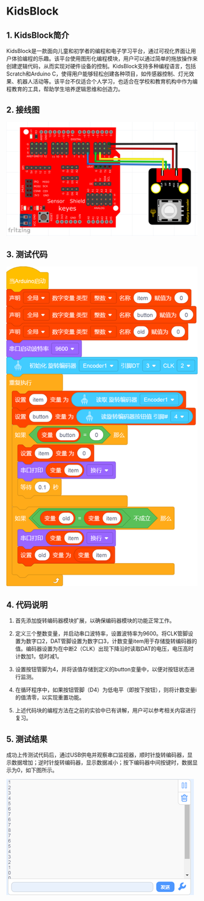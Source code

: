 # KidsBlock


## 1. KidsBlock简介  

KidsBlock是一款面向儿童和初学者的编程和电子学习平台，通过可视化界面让用户体验编程的乐趣。该平台使用图形化编程模块，用户可以通过简单的拖放操作来创建逻辑代码，从而实现对硬件设备的控制。KidsBlock支持多种编程语言，包括Scratch和Arduino C，使得用户能够轻松创建各种项目，如传感器控制、灯光效果、机器人活动等。该平台不仅适合个人学习，也适合在学校和教育机构中作为编程教育的工具，帮助学生培养逻辑思维和创造力。  

## 2. 接线图  

![](media/8adca1678bbc1ad20895a14af3fbb610.png)  

## 3. 测试代码  

![](media/8f7877cba7d51fa0ae2a5f75742ba4ca.png)  

## 4. 代码说明  

1. 首先添加旋转编码器模块扩展，以确保编码器模块的功能正常工作。  

2. 定义三个整数变量，并启动串口波特率，设置波特率为9600。将CLK管脚设置为数字口2，DAT管脚设置为数字口3，计数变量item用于存储旋转编码器的值。编码器设置为在中断2（CLK）出现下降沿时读取DAT的电压，电压高时计数加1，低时减1。  

3. 设置按钮管脚为4，并将该值存储到定义的button变量中，以便对按钮状态进行监测。  

4. 在循环程序中，如果按钮管脚（D4）为低电平（即按下按钮），则将计数变量i的值清零，以实现重置功能。  

5. 上述代码块的编程方法在之前的实验中已有讲解，用户可以参考相关内容进行复习。  

## 5. 测试结果  

成功上传测试代码后，通过USB供电并观察串口监视器，顺时针旋转编码器，显示数据增加；逆时针旋转编码器，显示数据减小；按下编码器中间按键时，数据显示为0，如下图所示。  

![](media/f533431cabd1f25db83388f57665eaf8.png)


